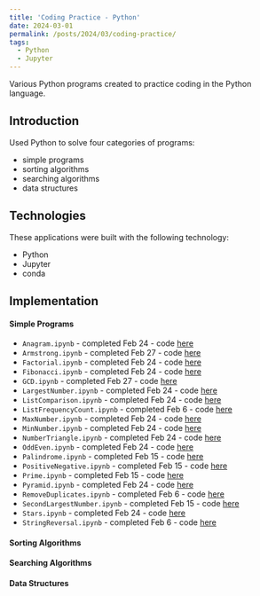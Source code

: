 ```yaml
---
title: 'Coding Practice - Python'
date: 2024-03-01
permalink: /posts/2024/03/coding-practice/
tags:
  - Python
  - Jupyter
---
```


Various Python programs created to practice coding in the Python language.

## Introduction
Used Python to solve four categories of programs:
* simple programs
* sorting algorithms
* searching algorithms
* data structures


## Technologies
These applications were built with the following technology:
* Python
* Jupyter
* conda
  

## Implementation
#### Simple Programs
* `Anagram.ipynb` - completed Feb 24 - code [here](https://github.com/erincameron11/python-practice/blob/main/simple_programs/Anagram.ipynb)
* `Armstrong.ipynb` - completed Feb 27 - code [here](https://github.com/erincameron11/python-practice/blob/main/simple_programs/Armstrong.ipynb)
* `Factorial.ipynb` - completed Feb 24 - code [here]()
* `Fibonacci.ipynb` - completed Feb 24 - code [here]()
* `GCD.ipynb` - completed Feb 27 - code [here]()
* `LargestNumber.ipynb` - completed Feb 24 - code [here]()
* `ListComparison.ipynb` - completed Feb 24 - code [here]()
* `ListFrequencyCount.ipynb` - completed Feb 6 - code [here]()
* `MaxNumber.ipynb` - completed Feb 24 - code [here]()
* `MinNumber.ipynb` - completed Feb 24 - code [here]()
* `NumberTriangle.ipynb` - completed Feb 24 - code [here]()
* `OddEven.ipynb` - completed Feb 24 - code [here]()
* `Palindrome.ipynb` - completed Feb 15 - code [here]()
* `PositiveNegative.ipynb` - completed Feb 15 - code [here]()
* `Prime.ipynb` - completed Feb 15 - code [here]()
* `Pyramid.ipynb` - completed Feb 24 - code [here]()
* `RemoveDuplicates.ipynb` - completed Feb 6 - code [here]()
* `SecondLargestNumber.ipynb` - completed Feb 15 - code [here]()
* `Stars.ipynb` - completed Feb 24 - code [here]()
* `StringReversal.ipynb` - completed Feb 6 - code [here]()

#### Sorting Algorithms


#### Searching Algorithms


#### Data Structures
